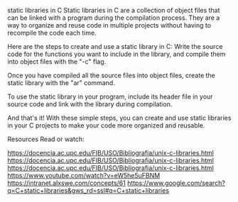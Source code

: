 static libraries in C
Static libraries in C are a collection of object files that can be linked with a program during the compilation process. They are a way to organize and reuse code in multiple projects without having to recompile the code each time.

Here are the steps to create and use a static library in C:
Write the source code for the functions you want to include in the library, and compile them into object files with the "-c" flag.

Once you have compiled all the source files into object files, create the static library with the "ar" command.

To use the static library in your program, include its header file in your source code and link with the library during compilation.

And that's it! With these simple steps, you can create and use static libraries in your C projects to make your code more organized and reusable.

Resources
Read or watch:



https://docencia.ac.upc.edu/FIB/USO/Bibliografia/unix-c-libraries.html
https://docencia.ac.upc.edu/FIB/USO/Bibliografia/unix-c-libraries.html
https://docencia.ac.upc.edu/FIB/USO/Bibliografia/unix-c-libraries.html
https://www.youtube.com/watch?v=eW5he5uFBNM
https://intranet.alxswe.com/concepts/61
https://www.google.com/search?q=C+static+libraries&gws_rd=ssl#q=C+static+libraries
